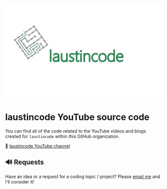![logo](/media/laustincode-logo-lg.png)

# laustincode YouTube source code

You can find all of the code related to the YouTube videos and blogs created for `laustincode` within this GitHub organization.

🎥 [laustincode YouTube channel](https://www.youtube.com/channel/UC0qMcx_Yg_oiN5dVllNk71w)

## 🔊 Requests

Have an idea or a request for a coding topic / project? Please [email me](mailto:yt@laustinspace.dev?subject=New%20YouTube%20Request) and I'll consider it!
